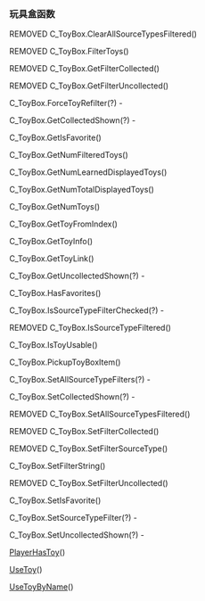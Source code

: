 ### 玩具盒函数

REMOVED C\_ToyBox.ClearAllSourceTypesFiltered\(\)

REMOVED C\_ToyBox.FilterToys\(\)

REMOVED C\_ToyBox.GetFilterCollected\(\)

REMOVED C\_ToyBox.GetFilterUncollected\(\)

C\_ToyBox.ForceToyRefilter\(?\) -

C\_ToyBox.GetCollectedShown\(?\) -

C\_ToyBox.GetIsFavorite\(\)

C\_ToyBox.GetNumFilteredToys\(\)

C\_ToyBox.GetNumLearnedDisplayedToys\(\)

C\_ToyBox.GetNumTotalDisplayedToys\(\)

C\_ToyBox.GetNumToys\(\)

C\_ToyBox.GetToyFromIndex\(\)

C\_ToyBox.GetToyInfo\(\)

C\_ToyBox.GetToyLink\(\)

C\_ToyBox.GetUncollectedShown\(?\) -

C\_ToyBox.HasFavorites\(\)

C\_ToyBox.IsSourceTypeFilterChecked\(?\) -

REMOVED C\_ToyBox.IsSourceTypeFiltered\(\)

C\_ToyBox.IsToyUsable\(\)

C\_ToyBox.PickupToyBoxItem\(\)

C\_ToyBox.SetAllSourceTypeFilters\(?\) -

C\_ToyBox.SetCollectedShown\(?\) -

REMOVED C\_ToyBox.SetAllSourceTypesFiltered\(\)

REMOVED C\_ToyBox.SetFilterCollected\(\)

REMOVED C\_ToyBox.SetFilterSourceType\(\)

C\_ToyBox.SetFilterString\(\)

REMOVED C\_ToyBox.SetFilterUncollected\(\)

C\_ToyBox.SetIsFavorite\(\)

C\_ToyBox.SetSourceTypeFilter\(?\) -

C\_ToyBox.SetUncollectedShown\(?\) -

[PlayerHasToy](https://wow.gamepedia.com/API_PlayerHasToy)\(\)

[UseToy](https://wow.gamepedia.com/API_UseToy)\(\)

[UseToyByName](https://wow.gamepedia.com/API_UseToyByName)\(\)



